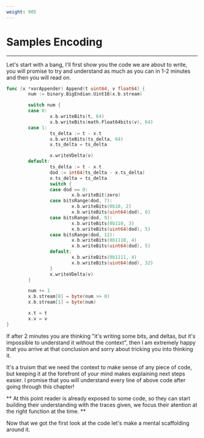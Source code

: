 ```yaml
---
weight: 905
---
```

# Samples Encoding
---

Let's start with a bang, I'll first show you the code we are about to write, you will promise to try and understand as much as you can in 1-2 minutes and then you will read on.

```go
func (x *xorAppender) Append(t uint64, v float64) {
        num := binary.BigEndian.Uint16(x.b.stream)

        switch num {
        case 0:
                x.b.writeBits(t, 64)
                x.b.writeBits(math.Float64bits(v), 64)
        case 1:
                ts_delta := t - x.t
                x.b.writeBits(ts_delta, 64)
                x.ts_delta = ts_delta

                x.writeVDelta(v)
        default:
                ts_delta := t - x.t
                dod := int64(ts_delta - x.ts_delta)
                x.ts_delta = ts_delta
                switch {
                case dod == 0:
                        x.b.writeBit(zero)
                case bitsRange(dod, 7):
                        x.b.writeBits(0b10, 2)
                        x.b.writeBits(uint64(dod), 6)
                case bitsRange(dod, 9):
                        x.b.writeBits(0b110, 3)
                        x.b.writeBits(uint64(dod), 5)
                case bitsRange(dod, 12):
                        x.b.writeBits(0b1110, 4)
                        x.b.writeBits(uint64(dod), 5)
                default:
                        x.b.writeBits(0b1111, 4)
                        x.b.writeBits(uint64(dod), 32)
                }
                x.writeVDelta(v)
        }

        num += 1
        x.b.stream[0] = byte(num >> 8)
        x.b.stream[1] = byte(num)

        x.t = t
        x.v = v
}
```

If after 2 minutes you are thinking "it's writing some bits, and deltas, but it's impossible to understand it without the context", then I am extremely happy that you arrive at that conclusion and sorry about tricking you into thinking it.

It's a truism that we need the context to make sense of any piece of code, but keeping it at the forefront of your mind makes explaining next steps easier. I promise that you will understand every line of above code after going through this chapter!

** At this point reader is already exposed to some code, so they can start building their understanding with the traces given, we focus their atention at the right function at the time. **

Now that we got the first look at the code let's make a mental scaffolding around it.
